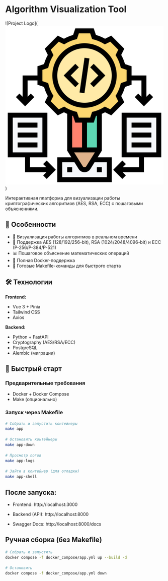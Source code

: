 # Algorithm Visualization Tool

![Project Logo](![alt text](image.png))

Интерактивная платформа для визуализации работы криптографических алгоритмов (AES, RSA, ECC) с пошаговыми объяснениями.

## 🌟 Особенности

- 🎨 Визуализация работы алгоритмов в реальном времени
- 🔐 Поддержка AES (128/192/256-bit), RSA (1024/2048/4096-bit) и ECC (P-256/P-384/P-521)
- 📊 Пошаговое объяснение математических операций
- 🐳 Полная Docker-поддержка
- 🚀 Готовые Makefile-команды для быстрого старта

## 🛠 Технологии

**Frontend:**
- Vue 3 + Pinia
- Tailwind CSS
- Axios

**Backend:**
- Python + FastAPI
- Cryptography (AES/RSA/ECC)
- PostgreSQL
- Alembic (миграции)

## 🚀 Быстрый старт

### Предварительные требования
- Docker + Docker Compose
- Make (опционально)

### Запуск через Makefile

```bash
# Собрать и запустить контейнеры
make app

# Остановить контейнеры
make app-down

# Просмотр логов
make app-logs

# Зайти в контейнер (для отладки)
make app-shell
```

## После запуска:
- Frontend: http://localhost:3000

- Backend (API): http://localhost:8000

- Swagger Docs: http://localhost:8000/docs

## Ручная сборка (без Makefile)
```bash
# Собрать и запустить
docker compose -f docker_compose/app.yml up --build -d

# Остановить
docker compose -f docker_compose/app.yml down
```